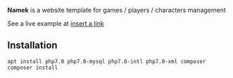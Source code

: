 **Namek** is a website template for games / players / characters management

See a live example at [insert a link](http://insert.a.link)

## Installation

```
apt install php7.0 php7.0-mysql php7.0-intl php7.0-xml composer
composer install
```

